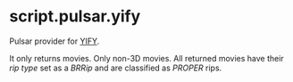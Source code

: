 script.pulsar.yify
==================

Pulsar provider for [YIFY](https://yts.to/).

It only returns movies. Only non-3D movies. All returned movies have their *rip type* set as a *BRRip* and are classified as *PROPER* rips.

